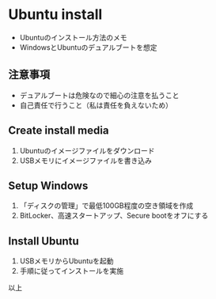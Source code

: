 # Ubuntu install
- Ubuntuのインストール方法のメモ
- WindowsとUbuntuのデュアルブートを想定

## 注意事項
- デュアルブートは危険なので細心の注意を払うこと
- 自己責任で行うこと（私は責任を負えないため）

## Create install media
1. Ubuntuのイメージファイルをダウンロード
1. USBメモリにイメージファイルを書き込み

## Setup Windows
1. 「ディスクの管理」で最低100GB程度の空き領域を作成
1. BitLocker、高速スタートアップ、Secure bootをオフにする

## Install Ubuntu
1. USBメモリからUbuntuを起動
2. 手順に従ってインストールを実施

以上
